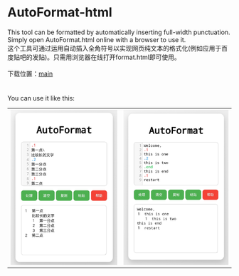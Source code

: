 # AutoFormat-html
This tool can be formatted by automatically inserting full-width punctuation. Simply open AutoFormat.html online with a browser to use it.<br>
这个工具可通过运用自动插入全角符号以实现网页纯文本的格式化(例如应用于百度贴吧的发贴)。只需用浏览器在线打开format.html即可使用。<br>
<br>
下载位置：[main](https://github.com/ldlsn1/AutoFormat-html/tree/main/main)
<br>
　　<br>
<br>
You can use it like this:
<p align="center">
  <table>
    <tr>
      <td><img src="images/eg_1.jpg" alt="Example 1" width="100%"></td>
      <td><img src="images/eg_2.jpg" alt="Example 2" width="100%"></td>
    </tr>
  </table>
</p>
